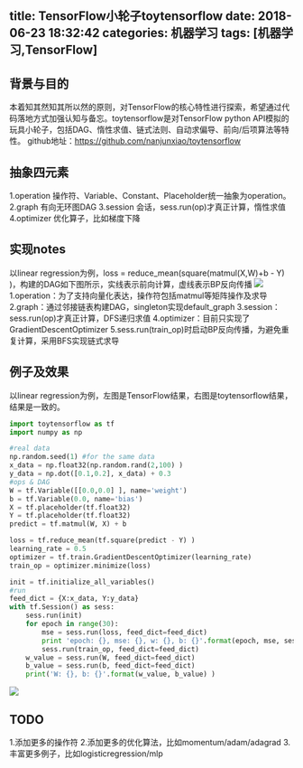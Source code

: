 title: TensorFlow小轮子toytensorflow
date: 2018-06-23 18:32:42
categories: 机器学习
tags: [机器学习,TensorFlow]
---

## 背景与目的
本着知其然知其所以然的原则，对TensorFlow的核心特性进行探索，希望通过代码落地方式加强认知与备忘。toytensorflow是对TensorFlow python API模拟的玩具小轮子，包括DAG、惰性求值、链式法则、自动求偏导、前向/后项算法等特性。
github地址：https://github.com/nanjunxiao/toytensorflow
## 抽象四元素
1.operation
操作符、Variable、Constant、Placeholder统一抽象为operation。
2.graph
有向无环图DAG
3.session
会话，sess.run(op)才真正计算，惰性求值
4.optimizer
优化算子，比如梯度下降
## 实现notes
以linear regression为例，loss = reduce_mean(square(matmul(X,W)+b - Y) )，构建的DAG如下图所示，实线表示前向计算，虚线表示BP反向传播
![](../../../../img/toytensorflow/DAG.jpeg)
1.operation：为了支持向量化表达，操作符包括matmul等矩阵操作及求导
2.graph：通过邻接链表构建DAG，singleton实现default_graph
3.session：sess.run(op)才真正计算，DFS递归求值
4.optimizer：目前只实现了GradientDescentOptimizer
5.sess.run(train_op)时启动BP反向传播，为避免重复计算，采用BFS实现链式求导
## 例子及效果
以linear regression为例，左图是TensorFlow结果，右图是toytensorflow结果，结果是一致的。
```python
import toytensorflow as tf
import numpy as np

#real data
np.random.seed(1) #for the same data
x_data = np.float32(np.random.rand(2,100) )
y_data = np.dot([0.1,0.2], x_data) + 0.3
#ops & DAG
W = tf.Variable([[0.0,0.0] ], name='weight')
b = tf.Variable(0.0, name='bias')
X = tf.placeholder(tf.float32)
Y = tf.placeholder(tf.float32)
predict = tf.matmul(W, X) + b

loss = tf.reduce_mean(tf.square(predict - Y) )
learning_rate = 0.5
optimizer = tf.train.GradientDescentOptimizer(learning_rate)
train_op = optimizer.minimize(loss)

init = tf.initialize_all_variables()
#run
feed_dict = {X:x_data, Y:y_data}
with tf.Session() as sess:
    sess.run(init)
    for epoch in range(30):
        mse = sess.run(loss, feed_dict=feed_dict)
        print 'epoch: {}, mse: {}, w: {}, b: {}'.format(epoch, mse, sess.run(W), sess.run(b))
        sess.run(train_op, feed_dict=feed_dict)
    w_value = sess.run(W, feed_dict=feed_dict)
    b_value = sess.run(b, feed_dict=feed_dict)
    print('W: {}, b: {}'.format(w_value, b_value) )
```
![](../../../../img/toytensorflow/linearregression_result.png)
## TODO
1.添加更多的操作符
2.添加更多的优化算法，比如momentum/adam/adagrad
3.丰富更多例子，比如logisticregression/mlp
